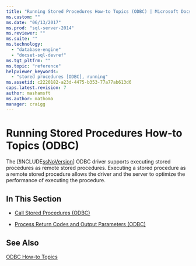 ```yaml
---
title: "Running Stored Procedures How-to Topics (ODBC) | Microsoft Docs"
ms.custom: ""
ms.date: "06/13/2017"
ms.prod: "sql-server-2014"
ms.reviewer: ""
ms.suite: ""
ms.technology: 
  - "database-engine"
  - "docset-sql-devref"
ms.tgt_pltfrm: ""
ms.topic: "reference"
helpviewer_keywords: 
  - "stored procedures [ODBC], running"
ms.assetid: c2220182-a23d-4475-b353-77a77ab613d6
caps.latest.revision: 7
author: mashamsft
ms.author: mathoma
manager: craigg
---
```

# Running Stored Procedures How-to Topics (ODBC)
  The [!INCLUDE[ssNoVersion](../../includes/ssnoversion-md.md)] ODBC driver supports executing stored procedures as remote stored procedures. Executing a stored procedure as a remote stored procedure allows the driver and the server to optimize the performance of executing the procedure.  
  
## In This Section  
  
-   [Call Stored Procedures &#40;ODBC&#41;](../../relational-databases/native-client-odbc-how-to/running-stored-procedures-call-stored-procedures.md)  
  
-   [Process Return Codes and Output Parameters &#40;ODBC&#41;](../../relational-databases/native-client-odbc-how-to/running-stored-procedures-process-return-codes-and-output-parameters.md)  
  
## See Also  
 [ODBC How-to Topics](../../relational-databases/native-client-odbc-how-to/odbc-how-to-topics.md)  
  
  
